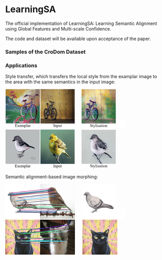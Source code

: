 # LearningSA

The official implementation of LearningSA: Learning Semantic Alignment using Global Features and Multi-scale Confidence.

The code and dataset will be available upon acceptance of the paper.

### Samples of the CroDom Dataset


### Applications

Style transfer, which transfers the local style from the examplar image to the area with the same semantics in the input image:

<img src="./imgs/style_transfer_1_input.jpg" width="220"/><img src="./imgs/blank.jpg" width="20"/><img src="./imgs/style_transfer_1_output.jpg" width="110"/><img src="./imgs/blank.jpg" width="30"/><img src="./imgs/style_transfer_2_input.jpg" width="220"/><img src="./imgs/blank.jpg" width="20"/><img src="./imgs/style_transfer_2_output.jpg" width="110"/>


Semantic alignment-based image morphing:

<img src="./imgs/vis_matching_2.jpg" width="220"/><img src="./imgs/blank.jpg" width="20"/><img src="./imgs/image_morphing_2.gif" width="110"/><img src="./imgs/blank.jpg" width="30"/><img src="./imgs/vis_matching_1.jpg" width="220"/><img src="./imgs/blank.jpg" width="20"/> <img src="./imgs/image_morphing_1.gif" width="110"/>


</center>

